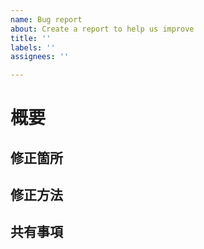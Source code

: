 ```yaml
---
name: Bug report
about: Create a report to help us improve
title: ''
labels: ''
assignees: ''

---
```


# 概要

<!-- 本Issueにおける概要を具体的なバグの内容の記載とタグの付与を行ってください -->

## 修正箇所

<!-- バグが関与している箇所がある場合はこちらに記載を行ってください -->

## 修正方法

<!-- バグの修正方法がある場合はこちらに記載を行ってください -->

## 共有事項

<!-- 共有事項がある場合は記載してください -->
